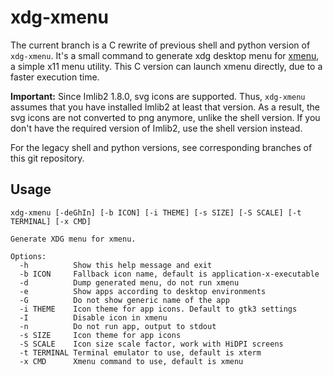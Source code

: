 # xdg-xmenu

The current branch is a C rewrite of previous shell and python version of `xdg-xmenu`. It's a small command to generate xdg desktop menu for [xmenu](https://github.com/phillbush/xmenu), a simple x11 menu utility. This C version can launch xmenu directly, due to a faster execution time.

**Important:** Since Imlib2 1.8.0, svg icons are supported. Thus, `xdg-xmenu` assumes that you have installed Imlib2 at least that version. As a result, the svg icons are not converted to png anymore, unlike the shell version. If you don't have the required version of Imlib2, use the shell version instead.

For the legacy shell and python versions, see corresponding branches of this git repository.

## Usage

```
xdg-xmenu [-deGhIn] [-b ICON] [-i THEME] [-s SIZE] [-S SCALE] [-t TERMINAL] [-x CMD]

Generate XDG menu for xmenu.

Options:
  -h          Show this help message and exit
  -b ICON     Fallback icon name, default is application-x-executable
  -d          Dump generated menu, do not run xmenu
  -e          Show apps according to desktop environments
  -G          Do not show generic name of the app
  -i THEME    Icon theme for app icons. Default to gtk3 settings
  -I          Disable icon in xmenu
  -n          Do not run app, output to stdout
  -s SIZE     Icon theme for app icons
  -S SCALE    Icon size scale factor, work with HiDPI screens
  -t TERMINAL Terminal emulator to use, default is xterm
  -x CMD      Xmenu command to use, default is xmenu
```
